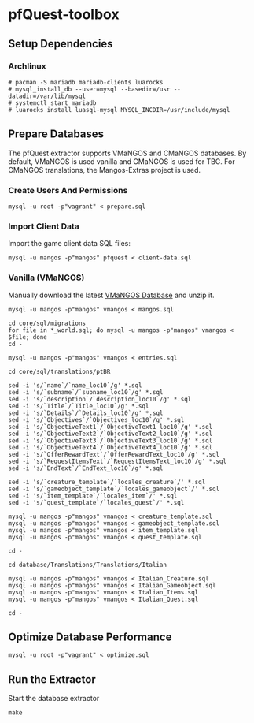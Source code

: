 # pfQuest-toolbox

## Setup Dependencies

### Archlinux

    # pacman -S mariadb mariadb-clients luarocks
    # mysql_install_db --user=mysql --basedir=/usr --datadir=/var/lib/mysql
    # systemctl start mariadb
    # luarocks install luasql-mysql MYSQL_INCDIR=/usr/include/mysql

## Prepare Databases

The pfQuest extractor supports VMaNGOS and CMaNGOS databases. By default, VMaNGOS is used vanilla and CMaNGOS is used for TBC. For CMaNGOS translations, the Mangos-Extras project is used.

### Create Users And Permissions

    mysql -u root -p"vagrant" < prepare.sql

### Import Client Data

Import the game client data SQL files:

    mysql -u mangos -p"mangos" pfquest < client-data.sql

### Vanilla (VMaNGOS)

Manually download the latest [VMaNGOS Database](https://github.com/vmangos/core/releases/tag/db_latest) and unzip it.

    mysql -u mangos -p"mangos" vmangos < mangos.sql

    cd core/sql/migrations
    for file in *_world.sql; do mysql -u mangos -p"mangos" vmangos < $file; done
    cd -

    mysql -u mangos -p"mangos" vmangos < entries.sql

    cd core/sql/translations/ptBR

    sed -i 's/`name`/`name_loc10`/g' *.sql
    sed -i 's/`subname`/`subname_loc10`/g' *.sql
    sed -i 's/`description`/`description_loc10`/g' *.sql
    sed -i 's/`Title`/`Title_loc10`/g' *.sql
    sed -i 's/`Details`/`Details_loc10`/g' *.sql
    sed -i 's/`Objectives`/`Objectives_loc10`/g' *.sql
    sed -i 's/`ObjectiveText1`/`ObjectiveText1_loc10`/g' *.sql
    sed -i 's/`ObjectiveText2`/`ObjectiveText2_loc10`/g' *.sql
    sed -i 's/`ObjectiveText3`/`ObjectiveText3_loc10`/g' *.sql
    sed -i 's/`ObjectiveText4`/`ObjectiveText4_loc10`/g' *.sql
    sed -i 's/`OfferRewardText`/`OfferRewardText_loc10`/g' *.sql
    sed -i 's/`RequestItemsText`/`RequestItemsText_loc10`/g' *.sql
    sed -i 's/`EndText`/`EndText_loc10`/g' *.sql

    sed -i 's/`creature_template`/`locales_creature`/' *.sql
    sed -i 's/`gameobject_template`/`locales_gameobject`/' *.sql
    sed -i 's/`item_template`/`locales_item`/' *.sql
    sed -i 's/`quest_template`/`locales_quest`/' *.sql

    mysql -u mangos -p"mangos" vmangos < creature_template.sql
    mysql -u mangos -p"mangos" vmangos < gameobject_template.sql
    mysql -u mangos -p"mangos" vmangos < item_template.sql
    mysql -u mangos -p"mangos" vmangos < quest_template.sql

    cd -

    cd database/Translations/Translations/Italian

    mysql -u mangos -p"mangos" vmangos < Italian_Creature.sql
    mysql -u mangos -p"mangos" vmangos < Italian_Gameobject.sql
    mysql -u mangos -p"mangos" vmangos < Italian_Items.sql
    mysql -u mangos -p"mangos" vmangos < Italian_Quest.sql

    cd -

## Optimize Database Performance

    mysql -u root -p"vagrant" < optimize.sql

## Run the Extractor

Start the database extractor

    make
